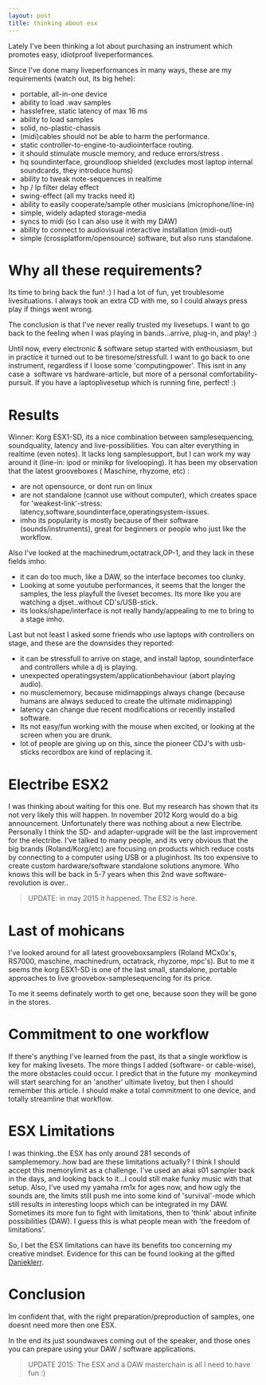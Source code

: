 ```yaml
---
layout: post
title: thinking about esx
---
```

Lately I've been thinking a lot about purchasing an instrument which promotes easy, idiotproof liveperformances.

Since I've done many liveperformances in many ways, these are my requirements (watch out, its big hehe):

* portable, all-in-one device
* ability to load .wav samples
* hasslefree, static latency of max 16 ms
* ability to load samples
* solid, no-plastic-chassis
* (midi)cables should not be able to harm the performance.
* static controller-to-engine-to-audiointerface routing.
* it should stimulate muscle memory, and reduce errors/stress .
* hq soundinterface, groundloop shielded (excludes most laptop internal soundcards, they introduce hums)
* ability to tweak note-sequences in realtime
* hp / lp filter delay effect
* swing-effect (all my tracks need it)
* ability to easily cooperate/sample other musicians (microphone/line-in)
* simple, widely adapted storage-media
* syncs to midi (so I can also use it with my DAW)
* ability to connect to audiovisual interactive installation (midi-out)
* simple (crossplatform/opensource) software, but also runs standalone.

Why all these requirements?
===========================

Its time to bring back the fun! :) I had a lot of fun, yet troublesome livesituations. I always took an extra CD with me, so I could always press play if things went wrong.

The conclusion is that I've never really trusted my livesetups. I want to go back to the feeling when I was playing in bands...arrive, plug-in, and play! :) 

Until now, every electronic & software setup started with enthousiasm, but in practice it turned out to be tiresome/stressfull. I want to go back to one instrument, regardless if I loose some 'computingpower'. This isnt in any case a  software vs hardware-article, but more of a personal comfortability-pursuit. If you have a laptoplivesetup which is running fine, perfect! :)

Results
=======

Winner: Korg ESX1-SD, its a nice combination between samplesequencing, soundquality, latency and live-possibilities. You can alter everything in realtime (even notes). It lacks long samplesupport, but I can work my way around it (line-in: ipod or minikp for livelooping). It has been my observation that the latest grooveboxes ( Maschine, rhyzome, etc) :

* are not opensource, or dont run on linux
* are not standalone (cannot use without computer), which creates space for 'weakest-link'-stress: latency,software,soundinterface,operatingsystem-issues.
* imho its popularity is mostly because of their software (sounds/instruments), great for beginners or people who just like the workflow.

Also I've looked at the machinedrum,octatrack,OP-1, and they lack in these fields imho:

* it can do too much, like a DAW, so the interface becomes too clunky.
* Looking at some youtube performances, it seems that the longer the samples, the less playfull the liveset becomes. Its more like you are watching a djset..without CD's/USB-stick.
* its looks/shape/interface is not really handy/appealing to me to bring to a stage imho.

Last but not least I asked some friends who use laptops with controllers on stage, and these are the downsides they reported:

* it can be stressfull to arrive on stage, and install laptop, soundinterface and controllers while a dj is playing.
* unexpected operatingsystem/applicationbehaviour (abort playing audio).
* no musclememory, because midimappings always change (because humans are always seduced to create the ultimate midimapping)
* latency can change due recent modifications or recently installed software.
* Its not easy/fun working with the mouse when excited, or looking at the screen when you are drunk.
* lot of people are giving up on this, since the pioneer CDJ's with usb-sticks recordbox are kind of replacing it.

Electribe ESX2
==============

I was thinking about waiting for this one. But my research has shown that its not very likely this will happen. In november 2012 Korg would do a big announcement. Unfortunately there was nothing about a new Electribe. Personally I think the SD- and adapter-upgrade will be the last improvement for the electribe. I've talked to many people, and its very obvious that the big brands (Roland/Korg/etc) are focusing on products which reduce costs by connecting to a computer using USB or a pluginhost. Its too expensive to create custom hardware/software standalone solutions anymore. Who knows this will be back in 5-7 years when this 2nd wave software-revolution is over..

> UPDATE: in may 2015 it happened. The ES2 is here.

Last of mohicans
================

I've looked around for all latest grooveboxsamplers (Roland MCx0x's, RS7000, maschine, machinedrum, octatrack, rhyzome, mpc's). But to me it seems the korg ESX1-SD is one of the last small, standalone, portable approaches to live groovebox-samplesequencing for its price.

To me it seems definately worth to get one, because soon they will be gone in the stores. 

Commitment to one workflow
==========================

If there's anything I've learned from the past, its that a single workflow is key for making livesets. The more things I added (software- or cable-wise), the more obstacles could occur. I predict that in the future my  monkeymind will start searching for an 'another' ultimate livetoy, but then I should remember this article. I should make a total commitment to one device, and totally streamline that workflow.

ESX Limitations
===============

I was thinking..the ESX has only around 281 seconds of samplememory..how bad are these limitations actually? 
I think I should accept this memorylimit as a challenge. I've used an akai s01 sampler back in the days, and looking back to it...I could still make funky music with that setup. Also, I've used my yamaha rm1x for ages now, and how ugly the sounds are, the limits still push me into some kind of 'survival'-mode which still results in interesting loops which can be integrated in my DAW. Sometimes its more fun to fight with limitations, then to 'think' about infinite possibilities (DAW). 
I guess this is what people mean with 'the freedom of limitations'.

So, I bet the ESX limitations can have its benefits too concerning my creative mindset. Evidence for this can be found looking at the gifted [Danieklerr](http://www.youtube.com/user/danieklerr?feature=watch\" "\"\"").

Conclusion
==========

Im confident that, with the right preparation/preproduction of samples, one doesnt need more then one ESX. 

In the end its just soundwaves coming out of the speaker, and those ones you can prepare using your DAW / software applications.

> UPDATE 2015: The ESX and a DAW masterchain is all I need to have fun :)
